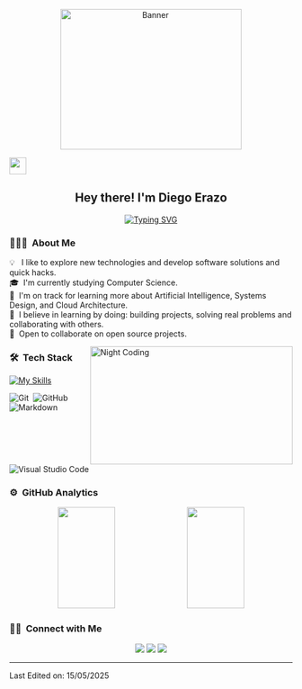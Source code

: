  <p align="center"> 
    <img src="https://i.pinimg.com/originals/10/28/f9/1028f99fd8f021b7b30e6e1899a88b29.gif" alt="Banner" width="80%" height="250px" />
</p>



<img src = "https://raw.githubusercontent.com/MartinHeinz/MartinHeinz/master/wave.gif" width = 30px><h2 align="center">Hey there! I'm Diego Erazo</h2>
<p align="center">
      <a href="https://git.io/typing-svg"><img src="https://readme-typing-svg.herokuapp.com?font=Fira+Code&size=33&pause=1000&center=true&width=435&lines=Software+Developer" alt="Typing SVG" /></a>
</p>



<!-- ## 👋 &nbsp;Hey there! I'm Aditya -->

### 👨🏻‍💻 &nbsp;About Me

💡 &nbsp; I like to explore new technologies and develop software solutions and quick hacks.\
🎓 &nbsp;I'm currently studying Computer Science.\
🌱 &nbsp;I'm on track for learning more about Artificial Intelligence, Systems Design, and Cloud Architecture.\
🧠 &nbsp;I believe in learning by doing: building projects, solving real problems and collaborating with others.\
🤝 &nbsp;Open to collaborate on open source projects.

<img alt="Night Coding" src="https://i.pinimg.com/originals/1f/d7/8e/1fd78e28449345cb772e60eb101b66b2.gif" width="360px" height="210px"  align="right"/>

### 🛠 &nbsp;Tech Stack

[![My Skills](https://skillicons.dev/icons?i=js,html,css,bootstrap,figma,php,mysql,mongodb)](https://skillicons.dev)

![Git](https://img.shields.io/badge/-Git-05122A?style=flat&logo=git)&nbsp;
![GitHub](https://img.shields.io/badge/-GitHub-05122A?style=flat&logo=github)&nbsp;
![Markdown](https://img.shields.io/badge/-Markdown-05122A?style=flat&logo=markdown)\
![Visual Studio Code](https://img.shields.io/badge/-Visual%20Studio%20Code-05122A?style=flat&logo=visual-studio-code&logoColor=007ACC)&nbsp;


### ⚙️ &nbsp;GitHub Analytics

<p align="center">
<a>
  <img height="180em" width="45%" src="https://github-readme-stats-eight-theta.vercel.app/api?username=Dante447&show_icons=true&theme=algolia&include_all_commits=true&count_private=true"/>
  <img height="180em" width="45%" src="https://github-readme-stats-eight-theta.vercel.app/api/top-langs/?username=Dante447&layout=compact&langs_count=8&theme=algolia"/>
</a>
</p>

### 🤝🏻 &nbsp;Connect with Me

<p align="center">
<a href="https://linkedin.com/in/diego-erazo-58b27b363"><img src="https://img.shields.io/badge/-Diego Erazo-0077B5?style=flat&logo=Linkedin&logoColor=white"/></a>
<a href="mailto:erazocardonad@gmail.com"><img src="https://img.shields.io/badge/-erazocardonad@gmail.com-D14836?style=flat&logo=Gmail&logoColor=white"/></a>
<a href="https://instagram.com/danttzx"><img src="https://img.shields.io/badge/-@danttzx-E4405F?style=flat&logo=Instagram&logoColor=white"/></a>
</p>

------

Last Edited on: 15/05/2025

